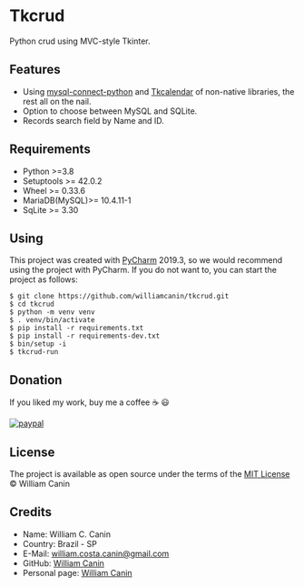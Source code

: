 # Tkcrud

Python crud using MVC-style Tkinter.

## Features

- Using [mysql-connect-python](https://pypi.org/project/mysql-connector-python/) and [Tkcalendar](https://pypi.org/project/tkcalendar) of non-native libraries, the rest all on the nail.
- Option to choose between MySQL and SQLite.
- Records search field by Name and ID.

## Requirements

- Python >=3.8
- Setuptools >= 42.0.2
- Wheel >= 0.33.6
- MariaDB(MySQL)>= 10.4.11-1
- SqLite >= 3.30

## Using

This project was created with [PyCharm](https://www.jetbrains.com/pycharm/) 2019.3, so we would recommend using the project with PyCharm.
If you do not want to, you can start the project as follows:

```
$ git clone https://github.com/williamcanin/tkcrud.git
$ cd tkcrud
$ python -m venv venv
$ . venv/bin/activate
$ pip install -r requirements.txt
$ pip install -r requirements-dev.txt
$ bin/setup -i
$ tkcrud-run
``` 

## Donation

If you liked my work, buy me a coffee :coffee: :smiley:

[![paypal](https://www.paypalobjects.com/en_US/i/btn/btn_donateCC_LG.gif)](https://www.paypal.com/cgi-bin/webscr?cmd=_s-xclick&hosted_button_id=YBK2HEEYG8V5W&source)

## License

The project is available as open source under the terms of the [MIT License](https://github.com/williamcanin/tkcrud/blob/master/LICENSE) © William Canin

## Credits

* Name: William C. Canin
* Country: Brazil - SP
* E-Mail: william.costa.canin@gmail.com
* GitHub: [William Canin](http://github.com/williamcanin)
* Personal page: [William Canin](http://williamcanin.github.io)